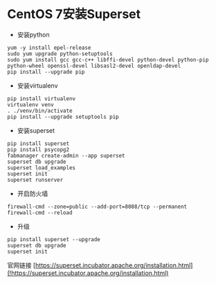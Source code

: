 # CentOS 7安装Superset

* 安装python
```shell
yum -y install epel-release
sudo yum upgrade python-setuptools
sudo yum install gcc gcc-c++ libffi-devel python-devel python-pip python-wheel openssl-devel libsasl2-devel openldap-devel
pip install --upgrade pip
```

* 安装virtualenv
```shell
pip install virtualenv
virtualenv venv
. ./venv/bin/activate
pip install --upgrade setuptools pip
```

* 安装superset
```shell
pip install superset
pip install psycopg2
fabmanager create-admin --app superset
superset db upgrade
superset load_examples
superset init
superset runserver
```

* 开启防火墙
```shell
firewall-cmd --zone=public --add-port=8088/tcp --permanent
firewall-cmd --reload
```

* 升级
```shell
pip install superset --upgrade
superset db upgrade
superset init
```

官网链接 [https://superset.incubator.apache.org/installation.html](!https://superset.incubator.apache.org/installation.html)

